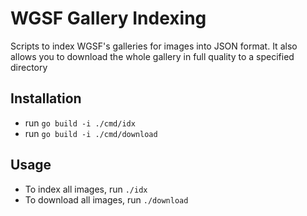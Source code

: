 # WGSF Gallery Indexing
Scripts to index WGSF's galleries for images into JSON format. It also allows you to download the whole gallery in full quality to a specified directory

## Installation
- run `go build -i ./cmd/idx`
- run `go build -i ./cmd/download`

## Usage
- To index all images, run `./idx`
- To download all images, run `./download`
